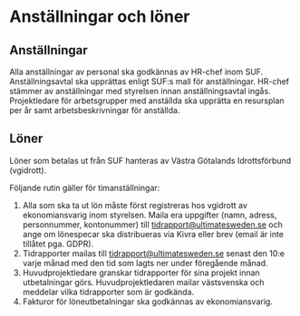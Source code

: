 # Anställningar och löner

## Anställningar

Alla anställningar av personal ska godkännas av HR-chef inom SUF. Anställningsavtal ska upprättas enligt SUF:s mall för anställningar. 
HR-chef stämmer av anställningar med styrelsen innan anställningsavtal ingås. Projektledare för arbetsgrupper med anställda ska upprätta 
en resursplan per år samt arbetsbeskrivningar för anställda.

## Löner

Löner som betalas ut från SUF hanteras av Västra Götalands Idrottsförbund (vgidrott).

Följande rutin gäller för timanställningar:

1. Alla som ska ta ut lön måste först registreras hos vgidrott av ekonomiansvarig inom styrelsen. Maila era uppgifter (namn, adress, personnummer, kontonummer) till tidrapport@ultimatesweden.se och ange om lönespecar ska distribueras via Kivra eller brev (email är inte tillåtet pga. GDPR).
2. Tidrapporter  mailas till tidrapport@ultimatesweden.se senast den 10:e varje månad med den tid som lagts ner under föregående månad.
3. Huvudprojektledare granskar tidrapporter för sina projekt innan utbetalningar görs. Huvudprojektledaren mailar 
västsvenska och meddelar vilka tidrapporter som är godkända.
4. Fakturor för löneutbetalningar ska godkännas av ekonomiansvarig. 
